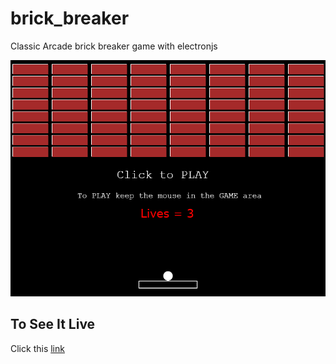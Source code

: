 # brick_breaker
Classic Arcade brick breaker game with electronjs

<img src="https://raw.githubusercontent.com/mohdAffancodes/mohdAffancodes.github.io/master/images/breaker.png"/>

## To See It Live 
Click this <a href="https://mohdAffancodes.github.io/breaker">link</a>
